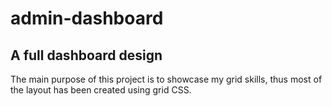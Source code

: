 # admin-dashboard

## A full dashboard design

The main purpose of this project is to showcase my grid skills, thus most of the layout has been created using grid CSS.